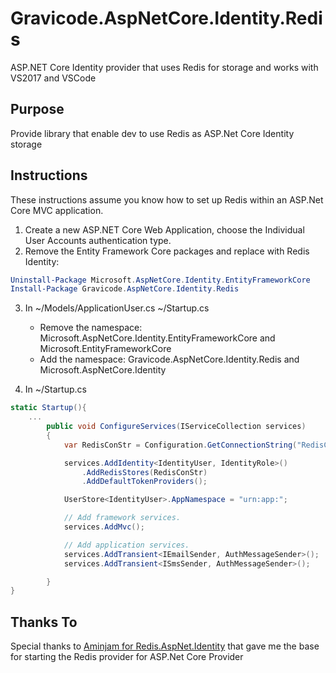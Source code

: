 Gravicode.AspNetCore.Identity.Redis
=====================

ASP.NET Core Identity provider that uses Redis for storage and works with VS2017 and VSCode

## Purpose ##

Provide library that enable dev to use Redis as ASP.Net Core Identity storage

## Instructions ##
These instructions assume you know how to set up Redis within an ASP.Net Core MVC application.

1. Create a new ASP.NET Core Web Application, choose the Individual User Accounts authentication type.
2. Remove the Entity Framework Core packages and replace with Redis Identity:

```PowerShell
Uninstall-Package Microsoft.AspNetCore.Identity.EntityFrameworkCore
Install-Package Gravicode.AspNetCore.Identity.Redis
```

3. In
	~/Models/ApplicationUser.cs
	~/Startup.cs

    * Remove the namespace: Microsoft.AspNetCore.Identity.EntityFrameworkCore and Microsoft.EntityFrameworkCore
    * Add the namespace: Gravicode.AspNetCore.Identity.Redis and Microsoft.AspNetCore.Identity

4. In ~/Startup.cs

```C#
static Startup(){
	...
        public void ConfigureServices(IServiceCollection services)
        {
            var RedisConStr = Configuration.GetConnectionString("RedisConnectionString");

            services.AddIdentity<IdentityUser, IdentityRole>()
                .AddRedisStores(RedisConStr)
                .AddDefaultTokenProviders();

            UserStore<IdentityUser>.AppNamespace = "urn:app:";

            // Add framework services.
            services.AddMvc();

            // Add application services.
            services.AddTransient<IEmailSender, AuthMessageSender>();
            services.AddTransient<ISmsSender, AuthMessageSender>();

        }
}
```

## Thanks To ##

Special thanks to [Aminjam for Redis.AspNet.Identity](https://github.com/aminjam/Redis.AspNet.Identity) that gave me the base for starting the Redis provider for ASP.Net Core Provider
